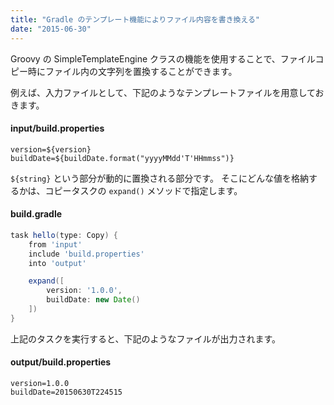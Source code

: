 ```yaml
---
title: "Gradle のテンプレート機能によりファイル内容を書き換える"
date: "2015-06-30"
---
```


Groovy の SimpleTemplateEngine クラスの機能を使用することで、ファイルコピー時にファイル内の文字列を置換することができます。

例えば、入力ファイルとして、下記のようなテンプレートファイルを用意しておきます。

#### input/build.properties
```
version=${version}
buildDate=${buildDate.format("yyyyMMdd'T'HHmmss")}
```

`${string}` という部分が動的に置換される部分です。
そこにどんな値を格納するかは、コピータスクの `expand()` メソッドで指定します。

#### build.gradle
```groovy
task hello(type: Copy) {
    from 'input'
    include 'build.properties'
    into 'output'

    expand([
        version: '1.0.0',
        buildDate: new Date()
    ])
}
```

上記のタスクを実行すると、下記のようなファイルが出力されます。

#### output/build.properties
```
version=1.0.0
buildDate=20150630T224515
```
